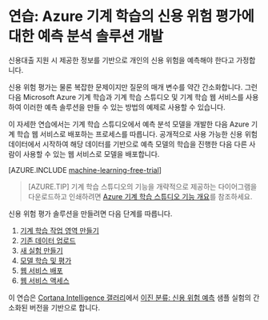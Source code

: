 <properties
	pageTitle="기계 학습을 사용한 신용 위험에 대 한 예측 솔루션 | Microsoft Azure"
	description="Azure 기계 학습 스튜디오의 신용 위험 평가에 대한 예측 분석 솔루션을 만드는 방법을 보여주는 자세한 연습."
	keywords="신용 위험, 예측 분석 솔루션, 위험 평가"
	services="machine-learning"
	documentationCenter=""
	authors="garyericson"
	manager="jhubbard"
	editor="cgronlun"/>

<tags
	ms.service="machine-learning"
	ms.workload="data-services"
	ms.tgt_pltfrm="na"
	ms.devlang="na"
	ms.topic="get-started-article"
	ms.date="09/16/2016"
	ms.author="garye"/>


# 연습: Azure 기계 학습의 신용 위험 평가에 대한 예측 분석 솔루션 개발

신용대출 지원 시 제공한 정보를 기반으로 개인의 신용 위험을 예측해야 한다고 가정합니다.

신용 위험 평가는 물론 복잡한 문제이지만 질문의 매개 변수를 약간 간소화합니다. 그런 다음 Microsoft Azure 기계 학습과 기계 학습 스튜디오 및 기계 학습 웹 서비스를 사용하여 이러한 예측 솔루션을 만들 수 있는 방법의 예제로 사용할 수 있습니다.

이 자세한 연습에서는 기계 학습 스튜디오에서 예측 분석 모델을 개발한 다음 Azure 기계 학습 웹 서비스로 배포하는 프로세스를 따릅니다. 공개적으로 사용 가능한 신용 위험 데이터에서 시작하여 해당 데이터를 기반으로 예측 모델의 학습을 진행한 다음 다른 사람이 사용할 수 있는 웹 서비스로 모델을 배포합니다.

[AZURE.INCLUDE [machine-learning-free-trial](../../includes/machine-learning-free-trial.md)]

<!-- -->

>[AZURE.TIP] 기계 학습 스튜디오의 기능을 개략적으로 제공하는 다이어그램을 다운로드하고 인쇄하려면 [Azure 기계 학습 스튜디오 기능 개요](machine-learning-studio-overview-diagram.md)를 참조하세요.

신용 위험 평가 솔루션을 만들려면 다음 단계를 따릅니다.

1.	[기계 학습 작업 영역 만들기](machine-learning-walkthrough-1-create-ml-workspace.md)
2.	[기존 데이터 업로드](machine-learning-walkthrough-2-upload-data.md)
3.	[새 실험 만들기](machine-learning-walkthrough-3-create-new-experiment.md)
4.	[모델 학습 및 평가](machine-learning-walkthrough-4-train-and-evaluate-models.md)
5.	[웹 서비스 배포](machine-learning-walkthrough-5-publish-web-service.md)
6.	[웹 서비스 액세스](machine-learning-walkthrough-6-access-web-service.md)

이 연습은 [Cortana Intelligence 갤러리](http://gallery.cortanaintelligence.com/)에서 [이진 분류: 신용 위험 예측](http://go.microsoft.com/fwlink/?LinkID=525270) 샘플 실험의 간소화된 버전을 기반으로 합니다.

<!---HONumber=AcomDC_0921_2016-->